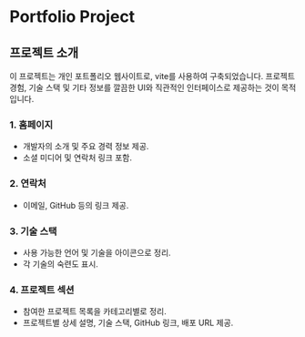 # **Portfolio Project**

## **프로젝트 소개**

이 프로젝트는 개인 포트폴리오 웹사이트로, vite를 사용하여 구축되었습니다. 프로젝트 경험, 기술 스택 및 기타 정보를 깔끔한 UI와 직관적인 인터페이스로 제공하는 것이 목적입니다.

### 1. **홈페이지**

- 개발자의 소개 및 주요 경력 정보 제공.
- 소셜 미디어 및 연락처 링크 포함.

### 2. **연락처**

- 이메일, GitHub 등의 링크 제공.

### 3. **기술 스택**

- 사용 가능한 언어 및 기술을 아이콘으로 정리.
- 각 기술의 숙련도 표시.

### 4. **프로젝트 섹션**

- 참여한 프로젝트 목록을 카테고리별로 정리.
- 프로젝트별 상세 설명, 기술 스택, GitHub 링크, 배포 URL 제공.
